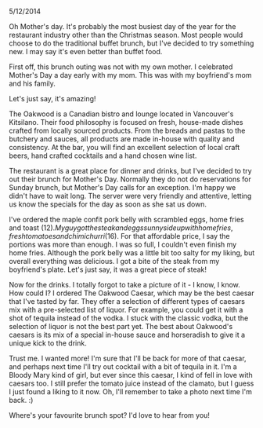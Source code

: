 5/12/2014

Oh Mother's day. It's probably the most busiest day of the year for the restaurant industry other than the Christmas season. Most people would choose to do the traditional buffet brunch, but I've decided to try something new. I may say it's even better than buffet food.

First off, this brunch outing was not with my own mother. I celebrated Mother's Day a day early with my mom. This was with my boyfriend's mom and his family.

Let's just say, it's amazing!

The Oakwood is a Canadian bistro and lounge located in Vancouver's Kitsilano. Their food philosophy is focused on fresh, house-made dishes crafted from locally sourced products. From the breads and pastas to the butchery and sauces, all products are made in-house with quality and consistency. At the bar, you will find an excellent selection of local craft beers, hand crafted cocktails and a hand chosen wine list.

The restaurant is a great place for dinner and drinks, but I've decided to try out their brunch for Mother's Day. Normally they do not do reservations for Sunday brunch, but Mother's Day calls for an exception. I'm happy we didn't have to wait long. The server were very friendly and attentive, letting us know the specials for the day as soon as she sat us down.

I've ordered the maple confit pork belly with scrambled eggs, home fries and toast ($12). My guy got the steak and eggs sunny side up with home fries, fresh tomatoes and chimichurri ($16). For that affordable price, I say the portions was more than enough. I was so full, I couldn't even finish my home fries. Although the pork belly was a little bit too salty for my liking, but overall everything was delicious. I got a bite of the steak from my boyfriend's plate. Let's just say, it was a great piece of steak!

Now for the drinks. I totally forgot to take a picture of it - I know, I know. How could I? I ordered The Oakwood Caesar, which may be the best caesar that I've tasted by far. They offer a selection of different types of caesars mix with a pre-selected list of liquor. For example, you could get it with a shot of tequila instead of the vodka. I stuck with the classic vodka, but the selection of liquor is not the best part yet. The best about Oakwood's caesars is its mix of a special in-house sauce and horseradish to give it a unique kick to the drink.

Trust me. I wanted more! I'm sure that I'll be back for more of that caesar, and perhaps next time I'll try out cocktail with a bit of tequila in it. I'm a Bloody Mary kind of girl, but ever since this caesar, I kind of fell in love with caesars too. I still prefer the tomato juice instead of the clamato, but I guess I just found a liking to it now. Oh, I'll remember to take a photo next time I'm back. :)

Where's your favourite brunch spot? I'd love to hear from you!